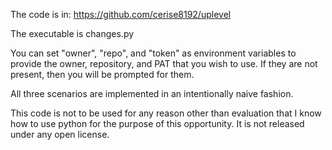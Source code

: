 The code is in:
https://github.com/cerise8192/uplevel

The executable is changes.py

You can set "owner", "repo", and "token" as environment variables to provide
the owner, repository, and PAT that you wish to use.  If they are not present, then you will be prompted for them.

All three scenarios are implemented in an intentionally naive fashion.

This code is not to be used for any reason other than evaluation that I know
how to use python for the purpose of this opportunity.  It is not released
under any open license.
